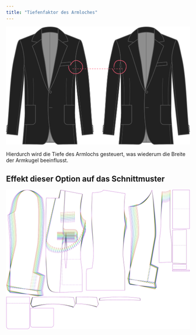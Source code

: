 ```yaml
---
title: "Tiefenfaktor des Armloches"
---
```


![Tiefenfaktor des Armloches](armholedepthfactor.svg)

Hierdurch wird die Tiefe des Armlochs gesteuert, was wiederum die Breite der Armkugel beeinflusst.

## Effekt dieser Option auf das Schnittmuster

![Dieses Bild zeigt den Effekt dieser Option, indem es mehrere Varianten überlagert, die einen anderen Wert für diese Option haben](jaeger_armholedepthfactor_sample.svg "Effekt dieser Option auf das Schnittmuster")
